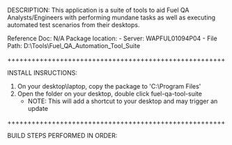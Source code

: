 DESCRIPTION: This application is a suite of tools to aid Fuel QA Analysts/Engineers with performing mundane tasks as well as executing automated test scenarios from their desktops.

Reference Doc: N/A 
Package location: 
    - Server: WAPFUL01094P04
    - File Path: D:\Tools\Fuel_QA_Automation_Tool_Suite

++++++++++++++++++++++++++++++++++++++++++++++++++++++

INSTALL INSRUCTIONS:

1. On your desktop\laptop, copy the package to 'C:\Program Files' 
2. Open the folder on your desktop, double click fuel-qa-tool-suite
    - NOTE: This will add a shortcut to your desktop and may trigger an update

++++++++++++++++++++++++++++++++++++++++++++++++++++++

BUILD STEPS PERFORMED IN ORDER: